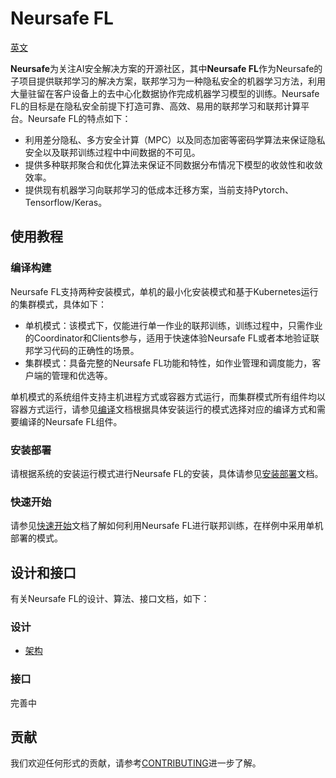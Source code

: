# Neursafe FL

[英文](README.md)

**Neursafe**为关注AI安全解决方案的开源社区，其中**Neursafe FL**作为Neursafe的子项目提供联邦学习的解决方案，联邦学习为一种隐私安全的机器学习方法，利用大量驻留在客户设备上的去中心化数据协作完成机器学习模型的训练。Neursafe FL的目标是在隐私安全前提下打造可靠、高效、易用的联邦学习和联邦计算平台。Neursafe FL的特点如下：

* 利用差分隐私、多方安全计算（MPC）以及同态加密等密码学算法来保证隐私安全以及联邦训练过程中中间数据的不可见。
* 提供多种联邦聚合和优化算法来保证不同数据分布情况下模型的收敛性和收敛效率。
* 提供现有机器学习向联邦学习的低成本迁移方案，当前支持Pytorch、Tensorflow/Keras。

## 使用教程

### 编译构建

Neursafe FL支持两种安装模式，单机的最小化安装模式和基于Kubernetes运行的集群模式，具体如下：

- 单机模式：该模式下，仅能进行单一作业的联邦训练，训练过程中，只需作业的Coordinator和Clients参与，适用于快速体验Neursafe FL或者本地验证联邦学习代码的正确性的场景。
- 集群模式：具备完整的Neursafe FL功能和特性，如作业管理和调度能力，客户端的管理和优选等。

单机模式的系统组件支持主机进程方式或容器方式运行，而集群模式所有组件均以容器方式运行，请参见[编译](docs/build_zh.md)文档根据具体安装运行的模式选择对应的编译方式和需要编译的Neursafe FL组件。

### 安装部署

请根据系统的安装运行模式进行Neursafe FL的安装，具体请参见[安装部署](./docs/install_zh.md)文档。

### 快速开始

请参见[快速开始](./docs/quick_start_zh.md)文档了解如何利用Neursafe FL进行联邦训练，在样例中采用单机部署的模式。

## 设计和接口

有关Neursafe FL的设计、算法、接口文档，如下：

### 设计

- [架构](./docs/architecture_zh.md)

### 接口

完善中



## 贡献

我们欢迎任何形式的贡献，请参考[CONTRIBUTING](CONTRIBUTING_zh.md)进一步了解。









